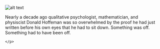 ![alt text](https://theCaseFor.github.io/MyS.jpeg)


<html>
  <body>
    <p>Nearly a decade ago qualitative psychologist, mathematician, and physiscist Donald Hoffeman was so overwhelmed 
    by the proof he had just written before his own eyes that he had to sit down. Something was off. Something had to 
    have been off. 
    
    </p>
  </body>
</html>



